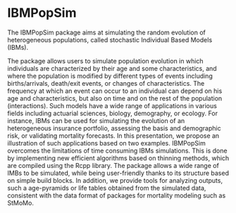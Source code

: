 IBMPopSim
=========

The IBMPopSim package aims at simulating the random evolution of heterogeneous populations, called stochastic Individual Based Models (IBMs). 

The package allows users to simulate population evolution in which individuals are characterized by their age and some characteristics, and where the population is modified by different types of events including births/arrivals, death/exit events, or changes of characteristics. The frequency at which an event can occur to an individual can depend on his age and characteristics, but also on time and on the rest of the population (interactions).
Such models have a wide range of applications in various fields including actuarial sciences, biology, demography, or ecology. For instance, IBMs can be used for simulating the evolution of an heterogeneous insurance portfolio, assessing the basis and demographic risk, or validating mortality forecasts. In this presentation, we propose an illustration of such applications based
on two examples.
IBMPopSim overcomes the limitations of time consuming IBMs simulations. This is done by implementing new efficient algorithms based on thinning methods, which are compiled using the Rcpp library. The package allows a wide range of IMBs to be simulated, while being user-friendly thanks to its structure based on simple build blocks. In addition, we provide tools for analyzing outputs, such a age-pyramids or life tables obtained from the simulated data, consistent with the data format of packages for mortality modeling such as StMoMo.
